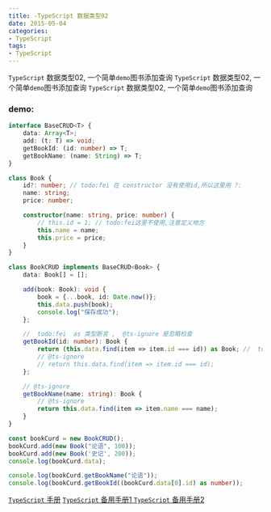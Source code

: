 ```yaml
---
title: -TypeScript 数据类型02
date: 2015-05-04
categories: 
- TypeScript
tags:
- TypeScript
---
```

`TypeScript` 数据类型02, 一个简单`demo`图书添加查询
`TypeScript` 数据类型02, 一个简单`demo`图书添加查询
`TypeScript` 数据类型02, 一个简单`demo`图书添加查询

<!-- more -->

### demo:

```typescript
interface BaseCRUD<T> {
    data: Array<T>;
    add: (t: T) => void;
    getBookId: (id: number) => T;
    getBookName: (name: String) => T;
}

class Book {
    id?: number; // todo:fei 在 constructor 没有使用id,所以这里用 ?:
    name: string;
    price: number;

    constructor(name: string, price: number) {
        // this.id = 1; // todo:fei这里不使用,注意定义地方
        this.name = name;
        this.price = price;
    }
}

class BookCRUD implements BaseCRUD<Book> {
    data: Book[] = [];

    add(book: Book): void {
        book = {...book, id: Date.now()};
        this.data.push(book);
        console.log("保存成功");
    };

    //  todo:fei  as 类型断言 ,  @ts-ignore 是忽略检查
    getBookId(id: number): Book {
        return (this.data.find(item => item.id === id)) as Book; //  todo:fei 这里使用下面这种方式也行
        // @ts-ignore
        // return this.data.find(item => item.id === id);
    };

    // @ts-ignore
    getBookName(name: string): Book {
        // @ts-ignore
        return this.data.find(item => item.name === name);
    }
}

const bookCurd = new BookCRUD();
bookCurd.add(new Book("论语", 100));
bookCurd.add(new Book('史记', 200));
console.log(bookCurd.data);

console.log(bookCurd.getBookName("论语"));
console.log(bookCurd.getBookId((bookCurd.data[0].id) as number));


```



[`TypeScript` 手册](https://typescript.bootcss.com/basic-types.html)
[`TypeScript` 备用手册1 ](https://24kcs.github.io/vue3_study/chapter1/03_HelloWorld.html)
[`TypeScript` 备用手册2 ](https://www.typescriptlang.org/docs/handbook/2/everyday-types.html)





























